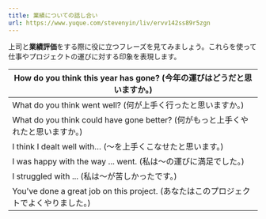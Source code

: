 ```yaml
---
title: 業績についての話し合い
url: https://www.yuque.com/stevenyin/liv/ervv142ss89r5zgn
---
```


上司と**業績評価**をする際に役に立つフレーズを見てみましょう。これらを使って仕事やプロジェクトの運びに対する印象を表現します。

| How do you think this year has gone? (今年の運びはどうだと思いますか。) |
| --- |
| What do you think went well? (何が上手く行ったと思いますか。) |
| What do you think could have gone better? (何がもっと上手くやれたと思いますか。) |
| I think I dealt well with… (～を上手くこなせたと思います。) |
| I was happy with the way ... went. (私は～の運びに満足でした。) |
| I struggled with ... (私は～が苦しかったです。) |
| You've done a great job on this project. (あなたはこのプロジェクトでよくやりました。) |
